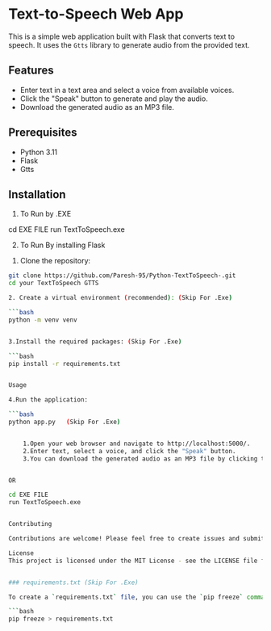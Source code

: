 # Text-to-Speech Web App

This is a simple web application built with Flask that converts text to speech. It uses the `Gtts` library to generate audio from the provided text.

## Features

- Enter text in a text area and select a voice from available voices.
- Click the "Speak" button to generate and play the audio.
- Download the generated audio as an MP3 file.

## Prerequisites

- Python 3.11
- Flask
- Gtts

## Installation

1) To Run by .EXE

cd EXE FILE
run TextToSpeech.exe 


2) To Run By installing Flask

1. Clone the repository:

```bash
git clone https://github.com/Paresh-95/Python-TextToSpeech-.git
cd your TextToSpeech GTTS

2. Create a virtual environment (recommended): (Skip For .Exe)

```bash
python -m venv venv


3.Install the required packages: (Skip For .Exe)

```bash
pip install -r requirements.txt  


Usage

4.Run the application: 

```bash 
python app.py   (Skip For .Exe)


    1.Open your web browser and navigate to http://localhost:5000/.
    2.Enter text, select a voice, and click the "Speak" button.
    3.You can download the generated audio as an MP3 file by clicking the "Download as MP3" link.


OR

cd EXE FILE
run TextToSpeech.exe 


Contributing

Contributions are welcome! Please feel free to create issues and submit pull requests.

License
This project is licensed under the MIT License - see the LICENSE file for details.


### requirements.txt (Skip For .Exe)

To create a `requirements.txt` file, you can use the `pip freeze` command to list the installed packages in your virtual environment. Run the following command while your virtual environment is activated:

```bash
pip freeze > requirements.txt
